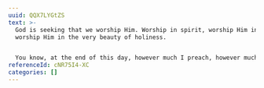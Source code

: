 ```yaml
---
uuid: QQX7LYGtZS
text: >-
  God is seeking that we worship Him. Worship in spirit, worship Him in truth,
  worship Him in the very beauty of holiness.


  You know, at the end of this day, however much I preach, however much you sing, however much you serve, the Lord is going to get a record. And I try to do this: I try to say at the end of the day, "Lord, it's not what I preached over TV, or radio, to millions. Or two, or three, or one person I visited who was sick... But, Lord, did I kiss You today? Or did You look down and say, 'Son, you were very busy, very active, you made some new friends, people said you preached well, but listen son, thou gavest Me no water, thou gavest Me no oil, thou gavest Me no kiss.
referenceId: cNR75I4-XC
categories: []
---
```

